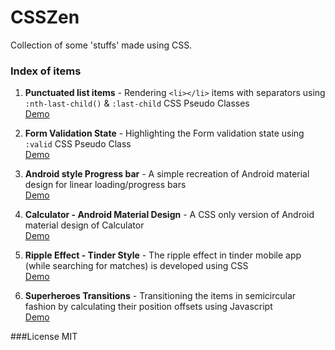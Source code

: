 # CSSZen

Collection of some 'stuffs' made using CSS.

### Index of items
1. **Punctuated list items** - Rendering `<li></li>` items with separators using `:nth-last-child()` & `:last-child` CSS Pseudo Classes <br>
        [Demo](http://jigarjain.github.io/csszen/punctuated-list/ "Punctuated Lists")

2. **Form Validation State** - Highlighting the Form validation state using `:valid` CSS Pseudo Class <br>
        [Demo](http://jigarjain.github.io/csszen/form-validation/ "Form Validation State")

3. **Android style Progress bar** - A simple recreation of Android material design for linear loading/progress bars <br>
        [Demo](http://jigarjain.github.io/csszen/android-progressbar/ "Android Linear loading/progress bar")

4. **Calculator - Android Material Design** - A CSS only version of Android material design of Calculator <br>
        [Demo](http://jigarjain.github.io/csszen/android-calculator/ "Android Material Design Calculator")

5. **Ripple Effect - Tinder Style** - The ripple effect in tinder mobile app (while searching for matches) is developed using CSS <br>
        [Demo](http://jigarjain.github.io/csszen/tinder-ripple-effect/ "Ripple Effect Tinder Style")

6. **Superheroes Transitions** - Transitioning the items in semicircular fashion by calculating their position offsets using Javascript <br>
        [Demo](http://jigarjain.github.io/csszen/superhero-transitions/ "Superheroes Transition Effect")

###License
MIT